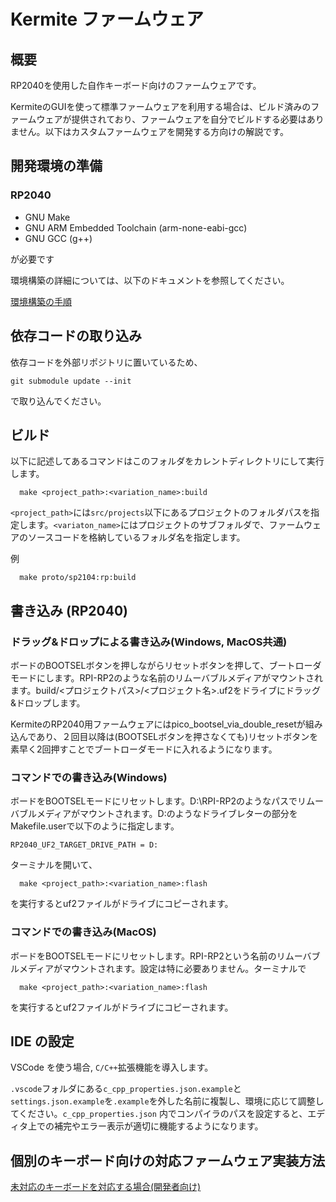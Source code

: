 # Kermite ファームウェア
## 概要

RP2040を使用した自作キーボード向けのファームウェアです。

KermiteのGUIを使って標準ファームウェアを利用する場合は、ビルド済みのファームウェアが提供されており、ファームウェアを自分でビルドする必要はありません。以下はカスタムファームウェアを開発する方向けの解説です。

## 開発環境の準備
### RP2040

- GNU Make
- GNU ARM Embedded Toolchain (arm-none-eabi-gcc)
- GNU GCC (g++)

が必要です

環境構築の詳細については、以下のドキュメントを参照してください。

[環境構築の手順](./docs/build_environment/index_ja.md)


## 依存コードの取り込み

依存コードを外部リポジトリに置いているため、
```
git submodule update --init
```
で取り込んでください。
## ビルド

以下に記述してあるコマンドはこのフォルダをカレントディレクトリにして実行します。

```
  make <project_path>:<variation_name>:build
```

`<project_path>`には`src/projects`以下にあるプロジェクトのフォルダパスを指定します。`<variaton_name>`にはプロジェクトのサブフォルダで、ファームウェアのソースコードを格納しているフォルダ名を指定します。

例
```
  make proto/sp2104:rp:build
```

## 書き込み (RP2040)
### ドラッグ&ドロップによる書き込み(Windows, MacOS共通)
ボードのBOOTSELボタンを押しながらリセットボタンを押して、ブートローダモードにします。RPI-RP2のような名前のリムーバブルメディアがマウントされます。build/<プロジェクトパス>/<プロジェクト名>.uf2をドライブにドラッグ&ドロップします。

KermiteのRP2040用ファームウェアにはpico_bootsel_via_double_resetが組み込んであり、２回目以降は(BOOTSELボタンを押さなくても)リセットボタンを素早く2回押すことでブートローダモードに入れるようになります。

### コマンドでの書き込み(Windows)

ボードをBOOTSELモードにリセットします。D:\RPI-RP2のようなパスでリムーバブルメディアがマウントされます。D:のようなドライブレターの部分をMakefile.userで以下のように指定します。
```
RP2040_UF2_TARGET_DRIVE_PATH = D:
```
ターミナルを開いて、
```
  make <project_path>:<variation_name>:flash
```
を実行するとuf2ファイルがドライブにコピーされます。

### コマンドでの書き込み(MacOS)
ボードをBOOTSELモードにリセットします。RPI-RP2という名前のリムーバブルメディアがマウントされます。設定は特に必要ありません。ターミナルで
``` 
  make <project_path>:<variation_name>:flash
```
を実行するとuf2ファイルがドライブにコピーされます。
## IDE の設定

VSCode を使う場合, `C/C++`拡張機能を導入します。


`.vscode`フォルダにある`c_cpp_properties.json.example`と`settings.json.example`を`.example`を外した名前に複製し、環境に応じて調整してください。`c_cpp_properties.json` 内でコンパイラのパスを設定すると、エディタ上での補完やエラー表示が適切に機能するようになります。

## 個別のキーボード向けの対応ファームウェア実装方法

[未対応のキーボードを対応する場合(開発者向け)](./docs/developer_guide_ja.md)
